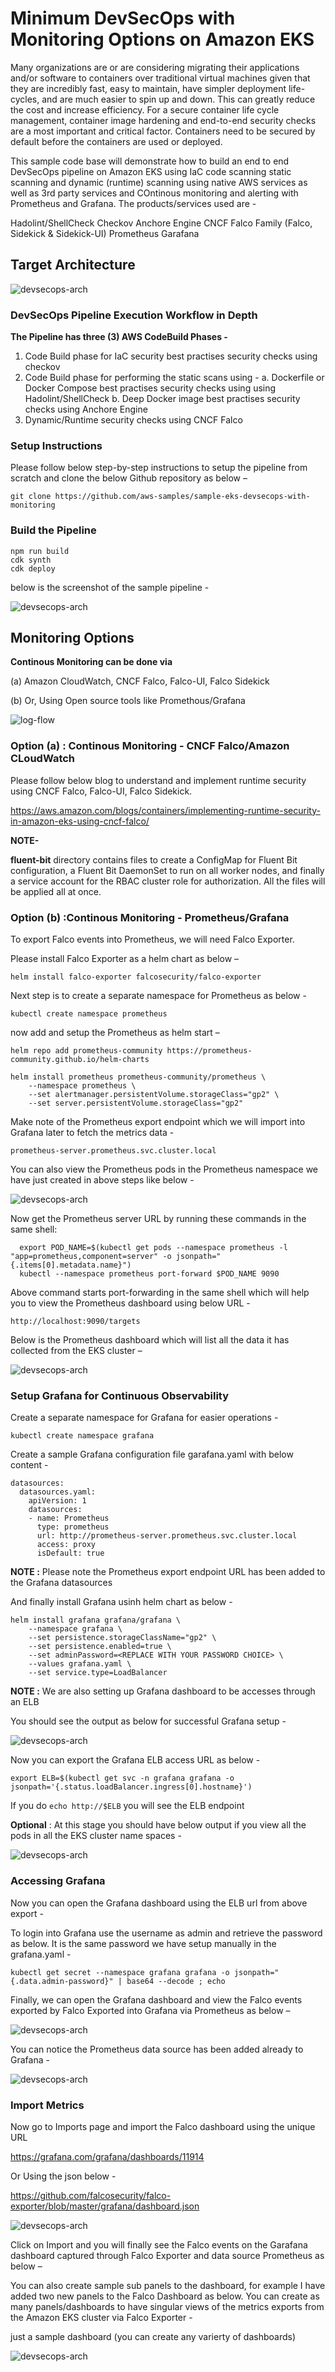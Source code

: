 # Minimum DevSecOps with Monitoring Options on Amazon EKS

Many organizations are or are considering migrating their applications and/or software to containers over traditional virtual machines given that they are incredibly fast, easy to maintain, have simpler deployment life-cycles, and are much easier to spin up and down. This can greatly reduce the cost and increase efficiency. For a secure container life cycle management, container image hardening and end-to-end security checks are a most important and critical factor. Containers need to be secured by default before the containers are used or deployed.

This sample code base will demonstrate how to build an end to end DevSecOps pipeline on Amazon EKS using IaC code scanning static scanning and dynamic (runtime) scanning using native AWS services as well as 3rd party services and COntinous monitoring and alerting with Prometheus and Grafana. The products/services used are -

Hadolint/ShellCheck
Checkov
Anchore Engine
CNCF Falco Family (Falco, Sidekick & Sidekick-UI)
Prometheus
Garafana


## Target Architecture

![devsecops-arch](images/eks-devsecops.png)


### DevSecOps Pipeline Execution Workflow in Depth 


**The Pipeline has three (3) AWS CodeBuild Phases -**

1. Code Build phase for IaC security best practises security checks using checkov
2. Code Build phase for performing the static scans using -
 a. Dockerfile or Docker Compose best practises security checks using using Hadolint/ShellCheck
 b. Deep Docker image best practises security checks using Anchore Engine
3. Dynamic/Runtime security checks using CNCF Falco


### Setup Instructions

Please follow below step-by-step instructions to setup the pipeline from scratch and clone the below Github repository as below –

```
git clone https://github.com/aws-samples/sample-eks-devsecops-with-monitoring
```

### Build the Pipeline

```
npm run build
cdk synth
cdk deploy
```
below is the screenshot of the sample pipeline -

![devsecops-arch](images/codepipeline.png)


## Monitoring Options

**Continous Monitoring can be done via**

(a) Amazon CloudWatch, CNCF Falco, Falco-UI, Falco Sidekick

(b) Or, Using Open source tools like Promethous/Grafana



![log-flow](images/sample-logs-flow.png)


### Option (a) : Continous Monitoring - CNCF Falco/Amazon CLoudWatch
Please follow below blog to understand and implement runtime security using CNCF Falco, Falco-UI, Falco Sidekick. 

https://aws.amazon.com/blogs/containers/implementing-runtime-security-in-amazon-eks-using-cncf-falco/


**NOTE-** 

**fluent-bit** directory contains files to create a ConfigMap for Fluent Bit configuration, a Fluent Bit DaemonSet to run on all worker nodes, and finally a service account for the RBAC cluster role for authorization. All the files will be applied all at once.

### Option (b) :Continous Monitoring - Prometheus/Grafana

To export Falco events into Prometheus, we will need Falco Exporter.

Please install Falco Exporter as a helm chart as below –

```
helm install falco-exporter falcosecurity/falco-exporter
```

Next step is to create a separate namespace for Prometheus as below -

```
kubectl create namespace prometheus
```

now add and setup the Prometheus as helm start –

```
helm repo add prometheus-community https://prometheus-community.github.io/helm-charts
```

```
helm install prometheus prometheus-community/prometheus \
    --namespace prometheus \
    --set alertmanager.persistentVolume.storageClass="gp2" \
    --set server.persistentVolume.storageClass="gp2"
```

Make note of the Prometheus export endpoint which we will import into Grafana later to fetch the metrics data -

```
prometheus-server.prometheus.svc.cluster.local
```

You can also view the Prometheus pods in the Prometheus namespace we have just created in above steps like below -

![devsecops-arch](images/prometheus.png)


Now get the Prometheus server URL by running these commands in the same shell:

```
  export POD_NAME=$(kubectl get pods --namespace prometheus -l "app=prometheus,component=server" -o jsonpath="{.items[0].metadata.name}")
  kubectl --namespace prometheus port-forward $POD_NAME 9090
```

Above command starts port-forwarding in the same shell which will help you to view the Prometheus dashboard using below URL - 

```
http://localhost:9090/targets
```

Below is the Prometheus dashboard which will list all the data it has collected from the EKS cluster –

![devsecops-arch](images/prometheus-dash.png)


### Setup Grafana for Continuous Observability

Create a separate namespace for Grafana for easier operations -

```
kubectl create namespace grafana
```

Create a sample Grafana configuration file garafana.yaml with below content -

```
datasources:
  datasources.yaml:
    apiVersion: 1
    datasources:
    - name: Prometheus
      type: prometheus
      url: http://prometheus-server.prometheus.svc.cluster.local
      access: proxy
      isDefault: true
```

**NOTE :** Please note the Prometheus export endpoint URL has been added to the Grafana datasources

And finally install Grafana usinh helm chart as below -

```
helm install grafana grafana/grafana \
    --namespace grafana \
    --set persistence.storageClassName="gp2" \
    --set persistence.enabled=true \
    --set adminPassword=<REPLACE WITH YOUR PASSWORD CHOICE> \
    --values grafana.yaml \
    --set service.type=LoadBalancer
```

**NOTE :** We are also setting up Grafana dashboard to be accesses through an ELB 


You should see the output as below for successful Grafana setup -

![devsecops-arch](images/grafana.png)

Now you can export the Grafana ELB access URL as below - 

```
export ELB=$(kubectl get svc -n grafana grafana -o jsonpath='{.status.loadBalancer.ingress[0].hostname}')
```

If you do ```echo http://$ELB``` you will see the ELB endpoint


**Optional** : At this stage you should have below output if you view all the pods in all the EKS cluster name spaces  - 

![devsecops-arch](images/overall.png)


### Accessing Grafana 


Now you can open the Grafana dashboard using the ELB url from above export - 

To login into Grafana use the username as admin and retrieve the password as below. It is the same password we have setup manually in the grafana.yaml -

```
kubectl get secret --namespace grafana grafana -o jsonpath="{.data.admin-password}" | base64 --decode ; echo
```

Finally, we can open the Grafana dashboard and view the Falco events exported by Falco Exported into Grafana via Prometheus  as below – 

![devsecops-arch](images/grafana-welcome.png)

You can notice the Prometheus data source has been added already to Grafana -

![devsecops-arch](images/grafana-welcome-ds.png)


### Import Metrics 

Now go to Imports page and import the Falco dashboard using the unique URL 

https://grafana.com/grafana/dashboards/11914

Or Using the json below -

https://github.com/falcosecurity/falco-exporter/blob/master/grafana/dashboard.json

![devsecops-arch](images/grafana-import.png)

Click on Import and you will finally see the Falco events on the Garafana dashboard captured through Falco Exporter and data source Prometheus as below – 


You can also create sample sub panels to the dashboard, for example I have added two new panels to the Falco Dashboard as below. You can create as many panels/dashboards to have singular views of the metrics exports from the Amazon EKS cluster via Falco Exporter -

just a sample dashboard (you can create any varierty of dashboards)

![devsecops-arch](images/sample-dash.png)

